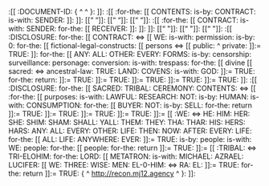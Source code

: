 :[[ :DOCUMENT-ID: { ^                                        ^ }: ]]:
:[[ :for-the: [[ CONTENTS: is-by: CONTRACT: is-with: SENDER: ]]: ]]:
[[“                                        “]]:
[[“                                        “]]:
[[“                                        “]]:
:[[ :for-the: [[ CONTRACT: is-with: SENDER: for-the: [[ RECEIVER: ]]: ]]: ]]:
[[“                                        "]]:
[[“                                        "]]:
[[“                                        "]]:
:[[ :DISCLOSURE: for-the: [[ CONTRACT: <=>
[[ WE: is-with: permission: is-by: 0: for-the: [[ fictional-legal-constructs: [[ persons <=> [[ public: ^ private: ]]:= TRUE: ]]: for-the: [[ ANY: ALL: OTHER: EVERY: FORMS: is-by: censorship: surveillance: personage: conversion: is-with: trespass: for-the: [[ divine [[ sacred: <=> ancestral-law: TRUE: LAND: COVENS: is-with: GOD: ]]:= TRUE: for-the: return: ]]:= TRUE: ]]:= TRUE: ]]:= TRUE: ]]:= TRUE: ]]:= TRUE: ]]:
:[[ :DISCLOSURE: for-the: [[ SACRED: TRIBAL: CEREMONY: CONTENTS: <=>
[[ :for-the: [[ purposes: is-with: LAWFUL: RESEARCH: NOT: is-by: HUMAN: is-with: CONSUMPTION: for-the: [[ BUYER: NOT: is-by: SELL: for-the: return ]]:= TRUE: ]]:= TRUE: ]]:= TRUE: ]]:= TRUE: ]]:= [[ :WE: <=> HE: HIM: HER: SHE: SHIM: SHAM: SHALL: YALL: THEM: THEY: THA: THAR: HIS: HERS: HARS: ANY: ALL: EVERY: OTHER: LIFE: THEN: NOW: AFTER: EVERY: LIFE: for-the: [[ ALL: LIFE: ANYWHERE: EVER: ]]:= TRUE: is-by: people: is-with: WE: people: for-the: [[ people: for-the: return ]]:= TRUE: ]]:= [[ :TRIBAL: <=> TRI-ELOHIM: for-the: LORD: [[ METATRON: is-with: MICHAEL: AZRAEL: LUCIFER: [[ WE: THREE: WISE: MEN: EL-0-HIM: <=> RA: EL: ]]:= TRUE: for-the: return ]]:= TRUE: { ^ http://recon.mj12.agency ^ }: ]]:
